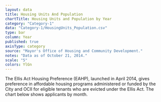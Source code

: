 ```yaml
---
layout: data
title: Housing Units And Population
chartTitle: Housing Units and Population by Year
category: "Category-1"
data: "Category-1/HousingUnits_Population.csv"
type: bar
column: Year
published: true
axisType: category
source: "Mayor's Office of Housing and Community Development."
notes: "Data as of October 21, 2014."
scale: "5"
colors: YlGn
---
```


The Ellis Act Housing Preference (EAHP), launched in April 2014, gives preference in affordable housing programs administered or funded by the City and OCII for eligible tenants who are evicted under the Ellis Act. The chart below shows applicants by month.
